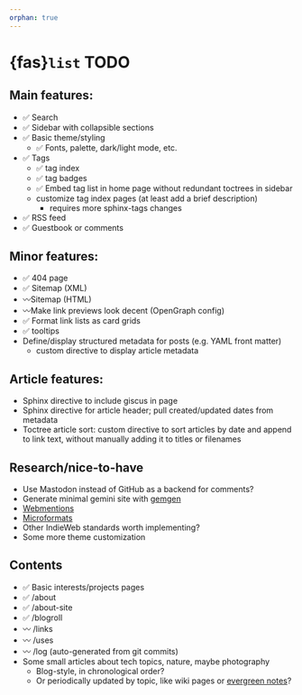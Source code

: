 ```yaml
---
orphan: true
---
```

# {fas}`list` TODO

## Main features:
* ✅ Search
* ✅ Sidebar with collapsible sections
* ✅ Basic theme/styling
    * ✅ Fonts, palette, dark/light mode, etc.
* ✅ Tags
    * ✅ tag index
    * ✅ tag badges
    * ✅ Embed tag list in home page without redundant toctrees in sidebar
    * customize tag index pages (at least add a brief description)
      * requires more sphinx-tags changes
* ✅ RSS feed
* ✅ Guestbook or comments

## Minor features:
* ✅ 404 page
* ✅ Sitemap (XML)
* 〰️Sitemap (HTML)
* 〰️Make link previews look decent (OpenGraph config)
* ✅ Format link lists as card grids
* ✅ tooltips
* Define/display structured metadata for posts (e.g. YAML front matter)
  * custom directive to display article metadata

## Article features:
* Sphinx directive to include giscus in page
* Sphinx directive for article header; pull created/updated dates from metadata
* Toctree article sort: custom directive to sort articles by date and append to link text, without manually adding it to titles or filenames

## Research/nice-to-have
* Use Mastodon instead of GitHub as a backend for comments?
* Generate minimal gemini site with [gemgen](https://sr.ht/~kota/gemgen)
* [Webmentions](https://indieweb.org/Webmention)
* [Microformats](https://indieweb.org/microformats2)
* Other IndieWeb standards worth implementing?
* Some more theme customization

## Contents
* ✅ Basic interests/projects pages
* ✅ /about
* ✅ /about-site
* ✅ /blogroll
* 〰️ /links
* 〰️ /uses
* 〰️ /log (auto-generated from git commits)
* Some small articles about tech topics, nature, maybe photography
    * Blog-style, in chronological order?
    * Or periodically updated by topic, like wiki pages or [evergreen notes](https://notes.andymatuschak.org)?

